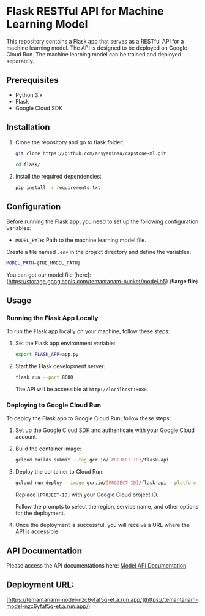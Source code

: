 # Flask RESTful API for Machine Learning Model

This repository contains a Flask app that serves as a RESTful API for a machine learning model. The API is designed to be deployed on Google Cloud Run. The machine learning model can be trained and deployed separately.

## Prerequisites

- Python 3.x
- Flask
- Google Cloud SDK

## Installation

1. Clone the repository and go to flask folder:

   ```bash
   git clone https://github.com/arsyaninsa/capstone-ml.git
    
   cd flask/
   ```

2. Install the required dependencies:

   ```bash
   pip install -r requirements.txt
   ```

## Configuration

Before running the Flask app, you need to set up the following configuration variables:

- `MODEL_PATH`: Path to the machine learning model file.

Create a file named `.env` in the project directory and define the variables:

```bash
MODEL_PATH={THE_MODEL_PATH}
```
You can get our model file [here]:(https://storage.googleapis.com/temantanam-bucket/model.h5) (**!large file**)

## Usage

### Running the Flask App Locally

To run the Flask app locally on your machine, follow these steps:

1. Set the Flask app environment variable:

   ```bash
   export FLASK_APP=app.py
   ```

2. Start the Flask development server:

   ```bash
   flask run --port 8080
   ```

   The API will be accessible at `http://localhost:8080`.

### Deploying to Google Cloud Run

To deploy the Flask app to Google Cloud Run, follow these steps:

1. Set up the Google Cloud SDK and authenticate with your Google Cloud account.

2. Build the container image:

   ```bash
   gcloud builds submit --tag gcr.io/[PROJECT-ID]/flask-api
   ```

3. Deploy the container to Cloud Run:

   ```bash
   gcloud run deploy --image gcr.io/[PROJECT-ID]/flask-api --platform managed
   ```

   Replace `[PROJECT-ID]` with your Google Cloud project ID.

   Follow the prompts to select the region, service name, and other options for the deployment.

4. Once the deployment is successful, you will receive a URL where the API is accessible.

## API Documentation 
Please access the API documentations here: [Model API Documentation](https://documenter.getpostman.com/view/21669206/2s93shypRh)
## Deployment URL:
[https://temantanam-model-nzc6yfaf5q-et.a.run.app/](https://temantanam-model-nzc6yfaf5q-et.a.run.app/)
